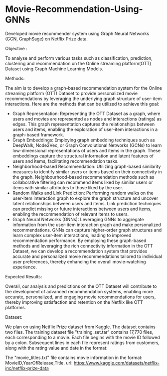 # Movie-Recommendation-Using-GNNs
Developed movie recommender system using Graph Neural Networks (GCN, GraphSage) on Netflix Prize data.

Objective :


To analyse and perform various tasks such as classification, prediction, clustering and recommendation on the Online streaming platform(OTT) Dataset using Graph Machine Learning Models.

Methods:

The aim is to develop a graph-based recommendation system for the Online streaming platform (OTT) Dataset to provide personalized movie recommendations by leveraging the underlying graph structure of user-item interactions. Here are the methods that can be utilized to achieve this goal:
- Graph Representation: Representing the OTT Dataset as a graph, where users and movies are represented as nodes and interactions (ratings) as edges. This graph representation captures the relationships between users and items, enabling the exploration of user-item interactions in a graph-based framework.
- Graph Embeddings: Employing graph embedding techniques such as DeepWalk, Node2Vec, or Graph Convolutional Networks (GCNs) to learn low-dimensional representations of users and items in the graph. These embeddings capture the structural information and latent features of users and items, facilitating recommendation tasks.
- Neighborhood-based Recommendation: Utilizing graph-based similarity measures to identify similar users or items based on their connectivity in the graph. Neighbourhood-based recommendation methods such as collaborative filtering can recommend items liked by similar users or items with similar attributes to those liked by the user.
- Random Walks and Link Prediction: Performing random walks on the user-item interaction graph to explore the graph structure and uncover latent relationships between users and items. Link prediction techniques can predict missing or future interactions between users and items, enabling the recommendation of relevant items to users.
- Graph Neural Networks (GNNs): Leveraging GNNs to aggregate information from the user-item interaction graph and make personalized recommendations. GNNs can capture higher-order graph structures and learn complex user-item interactions, leading to improved recommendation performance.
By employing these graph-based methods and leveraging the rich connectivity information in the OTT Dataset, we can develop a recommendation system that provides accurate and personalized movie recommendations tailored to individual user preferences, thereby enhancing the overall movie-watching experience.

Expected Results:


Overall, our analysis and predictions on the OTT Dataset will contribute to the development of advanced recommendation systems, enabling more accurate, personalized, and engaging movie recommendations for users, thereby improving satisfaction and retention on the Netflix like OTT platforms.

Dataset:


We plan on using Netflix Prize dataset from Kaggle. The dataset contains two files.
The training dataset file "training_set.tar" contains 17,770 files, each corresponding to a movie. Each file begins with the movie ID followed by a colon. Subsequent lines in each file represent ratings from customers, along with the rating value and date in the format:

The "movie_titles.txt" file contains movie information in the format: MovieID,YearOfRelease,Title.
url: https://www.kaggle.com/datasets/netflix-inc/netflix-prize-data
